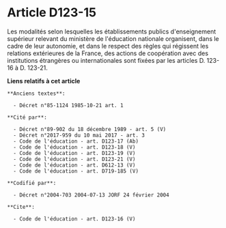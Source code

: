 # Article D123-15

Les modalités selon lesquelles les établissements publics d'enseignement supérieur relevant du ministère de l'éducation
nationale organisent, dans le cadre de leur autonomie, et dans le respect des règles qui régissent les relations extérieures
de la France, des actions de coopération avec des institutions étrangères ou internationales sont fixées par les articles D.
123-16 à D. 123-21.

**Liens relatifs à cet article**

	**Anciens textes**:

	  - Décret n°85-1124 1985-10-21 art. 1

	**Cité par**:

	  - Décret n°89-902 du 18 décembre 1989 - art. 5 (V)
	  - Décret n°2017-959 du 10 mai 2017 - art. 3
	  - Code de l'éducation - art. D123-17 (Ab)
	  - Code de l'éducation - art. D123-18 (V)
	  - Code de l'éducation - art. D123-19 (V)
	  - Code de l'éducation - art. D123-21 (V)
	  - Code de l'éducation - art. D612-13 (V)
	  - Code de l'éducation - art. D719-185 (V)

	**Codifié par**:

	  - Décret n°2004-703 2004-07-13 JORF 24 février 2004

	**Cite**:

	  - Code de l'éducation - art. D123-16 (V)
